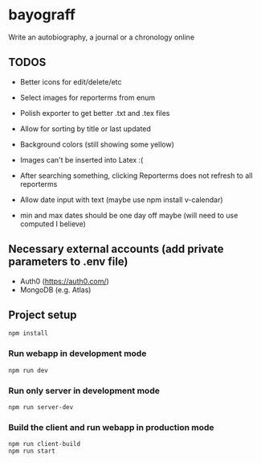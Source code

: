 # bayograff

Write an autobiography, a journal or a chronology online

## TODOS

-   Better icons for edit/delete/etc
-   Select images for reporterms from enum
-   Polish exporter to get better .txt and .tex files
-   Allow for sorting by title or last updated

-   Background colors (still showing some yellow)
-   Images can't be inserted into Latex :(
-   After searching something, clicking Reporterms does not refresh to all reporterms
-   Allow date input with text (maybe use npm install v-calendar)
-   min and max dates should be one day off maybe (will need to use computed I believe)

## Necessary external accounts (add private parameters to .env file)

-   Auth0 (https://auth0.com/)
-   MongoDB (e.g. Atlas)

## Project setup

```
npm install
```

### Run webapp in development mode

```
npm run dev
```

### Run only server in development mode

```
npm run server-dev
```

### Build the client and run webapp in production mode

```
npm run client-build
npm run start
```
